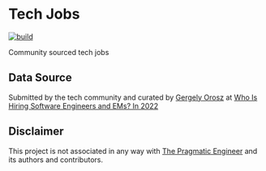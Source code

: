 # Tech Jobs
[![build](https://github.com/damianperera/jobs/actions/workflows/deploy.yml/badge.svg?branch=main)](https://github.com/damianperera/jobs/actions/workflows/deploy.yml)

Community sourced tech jobs

## Data Source
Submitted by the tech community and curated by [Gergely Orosz](https://blog.pragmaticengineer.com/author/gergely/) at [Who Is Hiring Software Engineers and EMs? In 2022](https://docs.google.com/spreadsheets/d/1SMKjAgYxG1iAi_G4E3DJik17-EkO8QiTo6obeZCiBAQ/htmlview?usp=sharing&pru=AAABhLTG1qE*m-nkG9q9MVwWQN9sQQ9DbQ#)

## Disclaimer
This project is not associated in any way with [The Pragmatic Engineer](https://blog.pragmaticengineer.com) and its authors and contributors.
